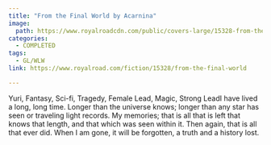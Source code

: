 ```yaml
---
title: "From the Final World by Acarnina"
image:
  path: https://www.royalroadcdn.com/public/covers-large/15328-from-the-final-world.jpg
categories:
  - COMPLETED
tags:
  - GL/WLW
link: https://www.royalroad.com/fiction/15328/from-the-final-world

---
```

Yuri, Fantasy, Sci-fi, Tragedy, Female Lead, Magic, Strong LeadI have lived a long, long time. Longer than the universe knows; longer than any star has seen or traveling light records. My memories; that is all that is left that knows that length, and that which was seen within it. Then again, that is all that ever did. When I am gone, it will be forgotten, a truth and a history lost.


